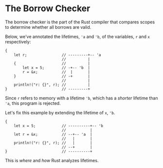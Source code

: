 # The Borrow Checker

The borrow checker is the part of the Rust compiler that compares scopes to
determine whether all borrows are valid.

Below, we've annotated the lifetimes, `'a` and `'b`, of the variables, `r` and
`x` respectively:

```rust,ignore
{
    let r;                // ---------+-- 'a
                          //          |
    {                     //          |
        let x = 5;        // -+-- 'b  |
        r = &x;           //  |       |
    }                     // -+       |
                          //          |
    println!("r: {}", r); //          |
}                         // ---------+
```

Since `r` refers to memory with a lifetime `'b`, which has a _shorter_ lifetime
than `'a`, this program is rejected.

Let's fix this example by extending the lifetime of `x`, `'b`.

```plaintext
{
    let x = 5;            // ----------+-- 'b
                          //           |
    let r = &x;           // --+-- 'a  |
                          //   |       |
    println!("r: {}", r); //   |       |
                          // --+       |
}                         // ----------+
```

This is _where_ and _how_ Rust analyzes lifetimes.
